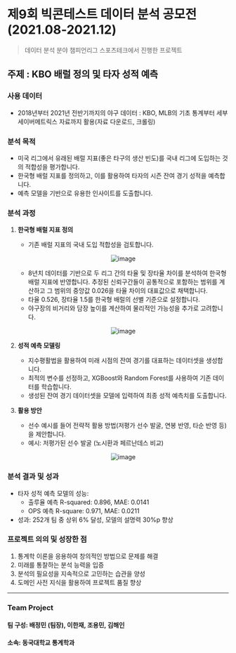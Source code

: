 # 제9회 빅콘테스트 데이터 분석 공모전 (2021.08-2021.12)
> 데이터 분석 분야 챔피언리그 스포츠테크에서 진행한 프로젝트

## 주제 : KBO 배럴 정의 및 타자 성적 예측

### **사용 데이터**
- 2018년부터 2021년 전반기까지의 야구 데이터 : KBO, MLB의 기초 통계부터 세부 세이버메트릭스 자료까지 활용(자료 다운로드, 크롤링) 

### 분석 목적
- 미국 리그에서 유래된 배럴 지표(좋은 타구의 생산 빈도)를 국내 리그에 도입하는 것의 적합성을 평가합니다.
- 한국형 배럴 지표를 정의하고, 이를 활용하여 타자의 시즌 잔여 경기 성적을 예측합니다.
- 예측 모델을 기반으로 유용한 인사이트를 도출합니다.

### 분석 과정
1. **한국형 배럴 지표 정의**
   - 기존 배럴 지표의 국내 도입 적합성을 검토합니다.
     
   <p align="middle">
     <img src="https://github.com/JeongMinbbbb/21.08-21.12_BigContest_9th/assets/130365764/8c79e809-d4be-472e-9c27-dd87a090d9e3" alt="image">
   </p>

   - 8년치 데이터를 기반으로 두 리그 간의 타율 및 장타율 차이를 분석하여 한국형 배럴 지표에 반영합니다. 추정된 신뢰구간들이 공통적으로 포함하는 범위를 계산하고 그 범위의 중앙값 0.026을 타율 차이의 대표값으로 채택합니다.
   - 타율 0.526, 장타율 1.5를 한국형 배럴의 선별 기준으로 설정합니다.
   - 야구장의 비거리와 담장 높이를 계산하여 물리적인 가능성을 추가로 고려합니다.
     
    <p align="middle">
      <img src="https://github.com/JeongMinbbbb/21.08-21.12_BigContest_9th/assets/130365764/fd70494b-d543-4952-ac4a-6acbe678a3d7" alt="image">
    </p>
    
2. **성적 예측 모델링**
   - 지수평활법을 활용하여 미래 시점의 잔여 경기를 대표하는 데이터셋을 생성합니다.
   - 최적의 변수를 선정하고, XGBoost와 Random Forest를 사용하여 기존 데이터를 학습합니다.
   - 생성된 잔여 경기 데이터셋을 모델에 입력하여 최종 성적 예측치를 도출합니다.

3. **활용 방안**
   - 선수 예시를 들어 전략적 활용 방법(저평가 선수 발굴, 연봉 반영, 타순 반영 등)을 제안합니다.
   - 예시: 저평가된 선수 발굴 (노시환과 페르난데스 비교)
     
   <p align="middle">
     <img src="https://github.com/JeongMinbbbb/21.08-21.12_BigContest_9th/assets/130365764/07953fb7-5f02-4326-aa27-1f061c8c70a2" alt="image">
   </p>

### 분석 결과 및 성과
- 타자 성적 예측 모델의 성능:
   - 출루율 예측 R-squared: 0.896, MAE: 0.0141
   - OPS 예측 R-square: 0.971, MAE: 0.0211
- 성과: 252개 팀 중 상위 6% 달성, 모델의 설명력 30%p 향상

### 프로젝트 의의 및 성장한 점
1. 통계학 이론을 응용하여 창의적인 방법으로 문제를 해결
2. 미래를 통찰하는 분석 능력을 입증
3. 분석의 필요성을 지속적으로 고민하는 습관을 양성
4. 도메인 사전 지식을 활용하여 프로젝트 품질 향상

***
### Team Project
#### 팀 구성: 배정민 (팀장), 이한재, 조용민, 김해인
#### 소속: 동국대학교 통계학과
